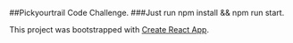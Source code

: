 ##Pickyourtrail Code Challenge.
###Just run npm install && npm run start.

This project was bootstrapped with [Create React App](https://github.com/facebook/create-react-app).
